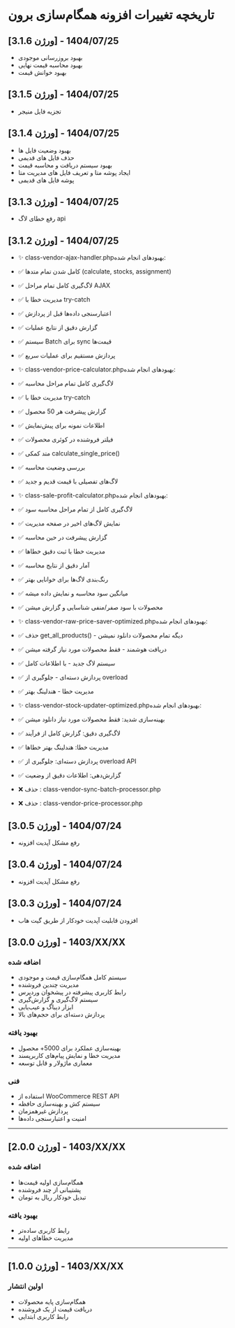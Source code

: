 # تاریخچه تغییرات افزونه همگام‌سازی برون

## [ورژن 3.1.6] - 1404/07/25
- بهبود بروزرسانی موجودی
- بهبود محاسبه قیمت نهایی
- بهبود خوانش قیمت

## [ورژن 3.1.5] - 1404/07/25

- تجزیه فایل منیجر


## [ورژن 3.1.4] - 1404/07/25

- بهبود وضعیت فایل  ها
- حذف فایل های قدیمی
- بهبود سیستم دریافت و محاسبه قیمت 
- ایجاد پوشه متا و تعریف فایل های مدیریت متا
- پوشه فایل های قدیمی

## [ورژن 3.1.3] - 1404/07/25

- رفع خطای لاگ api

## [ورژن 3.1.2] - 1404/07/25

- ✨ class-vendor-ajax-handler.phpبهبودهای انجام شده:
- ✅ کامل شدن تمام متدها (calculate, stocks, assignment)
- ✅ لاگ‌گیری کامل تمام مراحل AJAX
- ✅ مدیریت خطا با try-catch
- ✅ اعتبارسنجی داده‌ها قبل از پردازش
- ✅ گزارش دقیق از نتایج عملیات
- ✅ سیستم Batch برای sync قیمت‌ها
- ✅ پردازش مستقیم برای عملیات سریع

- ✨ class-vendor-price-calculator.phpبهبودهای انجام شده:
- ✅ لاگ‌گیری کامل تمام مراحل محاسبه
- ✅ مدیریت خطا با try-catch
- ✅ گزارش پیشرفت هر 50 محصول
- ✅ اطلاعات نمونه برای پیش‌نمایش
- ✅ فیلتر فروشنده در کوئری محصولات
- ✅ متد کمکی calculate_single_price()
- ✅ بررسی وضعیت محاسبه
- ✅ لاگ‌های تفصیلی با قیمت قدیم و جدید

- ✨ class-sale-profit-calculator.phpبهبودهای انجام شده:
- ✅ لاگ‌گیری کامل از تمام مراحل محاسبه سود
- ✅ نمایش لاگ‌های اخیر در صفحه مدیریت
- ✅ گزارش پیشرفت در حین محاسبه
- ✅ مدیریت خطا با ثبت دقیق خطاها
- ✅ آمار دقیق از نتایج محاسبه
- ✅ رنگ‌بندی لاگ‌ها برای خوانایی بهتر
- ✅ میانگین سود محاسبه و نمایش داده میشه
- ✅ محصولات با سود صفر/منفی شناسایی و گزارش میشن

- ✨ class-vendor-raw-price-saver-optimized.phpبهبودهای انجام شده:
- ✅ حذف get_all_products() - دیگه تمام محصولات دانلود نمیشن
- ✅ دریافت هوشمند - فقط محصولات مورد نیاز گرفته میشن
- ✅ سیستم لاگ جدید - با اطلاعات کامل
- ✅ پردازش دسته‌ای - جلوگیری از overload
- ✅ مدیریت خطا - هندلینگ بهتر

- ✨ class-vendor-stock-updater-optimized.phpبهبودهای انجام شده:
- ✅ بهینه‌سازی شدید: فقط محصولات مورد نیاز دانلود میشن
- ✅ لاگ‌گیری دقیق: گزارش کامل از فرآیند
- ✅ مدیریت خطا: هندلینگ بهتر خطاها
- ✅ پردازش دسته‌ای: جلوگیری از overload API
- ✅ گزارش‌دهی: اطلاعات دقیق از وضعیت

- ❌ حذف : class-vendor-sync-batch-processor.php
- ❌ حذف : class-vendor-price-processor.php

## [ورژن 3.0.5] - 1404/07/24
- رفع مشکل آپدیت افزونه

## [ورژن 3.0.4] - 1404/07/24
- رفع مشکل آپدیت افزونه

## [ورژن 3.0.3] - 1404/07/24
- افزودن قابلیت آپدیت خودکار از طریق گیت هاب


## [ورژن 3.0.0] - 1403/XX/XX
### اضافه شده
- سیستم کامل همگام‌سازی قیمت و موجودی
- مدیریت چندین فروشنده
- رابط کاربری پیشرفته در پیشخوان وردپرس
- سیستم لاگ‌گیری و گزارش‌گیری
- ابزار دیباگ و عیب‌یابی
- پردازش دسته‌ای برای حجم‌های بالا

### بهبود یافته
- بهینه‌سازی عملکرد برای 5000+ محصول
- مدیریت خطا و نمایش پیام‌های کاربرپسند
- معماری ماژولار و قابل توسعه

### فنی
- استفاده از WooCommerce REST API
- سیستم کش و بهینه‌سازی حافظه
- پردازش غیرهمزمان
- امنیت و اعتبارسنجی داده‌ها

---

## [ورژن 2.0.0] - 1403/XX/XX
### اضافه شده
- همگام‌سازی اولیه قیمت‌ها
- پشتیبانی از چند فروشنده
- تبدیل خودکار ریال به تومان

### بهبود یافته
- رابط کاربری ساده‌تر
- مدیریت خطاهای اولیه

---

## [ورژن 1.0.0] - 1403/XX/XX
### اولین انتشار
- همگام‌سازی پایه محصولات
- دریافت قیمت از یک فروشنده
- رابط کاربری ابتدایی